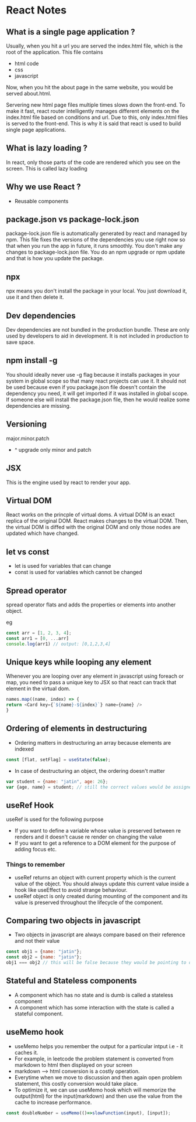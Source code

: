 # React Notes

## What is a single page application ? 

Usually, when you hit a url you are served the index.html file, which is the root of the application. This file contains 
- html code
- css
- javascript

Now, when you hit the about page in the same website, you would be served about.html. 

Servering new html page files multiple times slows down the front-end. To make it fast, react router intelligently manages different elements on the index.html file based on conditions and url. Due to this, only index.html files is served to the front-end. This is why it is said that react is used to build single page applications.

## What is lazy loading ?

In react, only those parts of the code are rendered which you see on the screen. This is called lazy loading

## Why we use React ? 

- Reusable components

## package.json vs package-lock.json

package-lock.json file is automatically generated by react and managed by npm. This file fixes the versions of the dependencies you use right now so that when you run the app in future, it runs smoothly. You don't make any changes to package-lock.json file. You do an npm upgrade or npm update and that is how you update the package.

## npx

npx means you don't install the package in your local. You just download it, use it and then delete it.

## Dev dependencies

Dev dependencies are not bundled in the production bundle. These are only used by developers to aid in development. It is not included in production to save space.

## npm install -g

You should ideally never use -g flag because it installs packages in your system in global scope so that many react projects can use it. It should not be used because even if you package.json file doesn't contain the dependency you need, it will get imported if it was installed in global scope. If someone else will install the package.json file, then he would realize some dependencies are missing.

## Versioning

major.minor.patch 
- ^ upgrade only minor and patch

## JSX

This is the engine used by react to render your app.

## Virtual DOM

React works on the princple of virtual doms. A virtual DOM is an exact replica of the original DOM. React makes changes to the virtual DOM. Then, the virtual DOM is diffed with the original DOM and only those nodes are updated which have changed.

## let vs const

- let is used for variables that can change
- const is used for variables which cannot be changed

## Spread operator

spread operator flats and adds the properties or elements into another object.

eg

```js
const arr = [1, 2, 3, 4];
const arr1 = [0, ...arr]
console.log(arr1) // output: [0,1,2,3,4]
```

## Unique keys while looping any element

Whenever you are looping over any element in javascript using foreach or map, you need to pass a unique key to JSX so that react can track that element in the virtual dom.

```js
names.map((name, index) => {
return <Card key={`${name}-${index}`} name={name} />
}
```

## Ordering of elements in destructuring

- Ordering matters in destructuring an array because elements are indexed

```js
const [flat, setFlag] = useState(false);
```

- In case of destructuring an object, the ordering doesn't matter

```js
var student = {name: "jatin", age: 26};
var {age, name} = student; // still the correct values would be assigned.
```

## useRef Hook

useRef is used for the following purpose
- If you want to define a variable whose value is preserved between re renders and it doesn't cause re render on changing the value
- If you want to get a reference to a DOM element for the purpose of adding focus etc.

### Things to remember
- useRef returns an object with current property which is the current value of the object. You should always update this current value inside a hook like useEffect to avoid strange behaviour.
- useRef object is only created during mounting of the component and its value is preserved throughout the lifecycle of the component.

## Comparing two objects in javascript
- Two objects in javascript are always compare based on their reference and not their value

```js
const obj1 = {name: "jatin"};
const obj2 = {name: "jatin"};
obj1 === obj2 // this will be false because they would be pointing to differente locations in memory
```

## Stateful and Stateless components
- A component which has no state and is dumb is called a stateless component
- A component which has some interaction with the state is called a stateful component.

## useMemo hook
- useMemo helps you remember the output for a particular intput i.e - it caches it.
- For example, in leetcode the problem statement is converted from markdown to html then displayed on your screen
- markdown --> html conversion is a costly operation. 
- Everytime when we move to discussion and then again open problem statement, this costly conversion would take place. 
- To optimize it, we can use useMemo hook which will memorize the output(html) for the input(markdown) and then use the value from the cache to increase performance.

```js
const doubleNumber = useMemo(()=>slowFunction(input), [input]);

```



